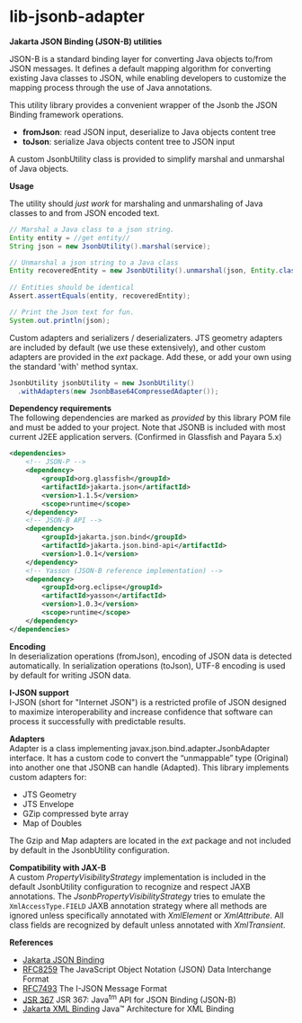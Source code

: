 # lib-jsonb-adapter

**Jakarta JSON Binding (JSON-B) utilities**

JSON-B is a standard binding layer for converting Java objects to/from JSON messages. It defines a default mapping algorithm for converting existing Java classes to JSON, while enabling developers to customize the mapping process through the use of Java annotations.

This utility library provides a convenient wrapper of the Jsonb the JSON Binding framework operations.

   * **fromJson**: read JSON input, deserialize to Java objects content tree
   * **toJson**: serialize Java objects content tree to JSON input 

A custom JsonbUtility class is provided to simplify marshal and unmarshal of Java objects.

**Usage**

The utility should _just work_ for marshaling and unmarshaling of Java classes to and from JSON encoded text.

```java
// Marshal a Java class to a json string.
Entity entity = //get entity//
String json = new JsonbUtility().marshal(service);

// Unmarshal a json string to a Java class
Entity recoveredEntity = new JsonbUtility().unmarshal(json, Entity.class);
      
// Entities should be identical
Assert.assertEquals(entity, recoveredEntity);

// Print the Json text for fun.
System.out.println(json);
```

Custom adapters and serializers / deserializaters.
JTS geometry adapters are included by default (we use these extensively), and other custom adapters are provided in the _ext_ package. Add these, or add your own using the standard 'with' method syntax.

```java
JsonbUtility jsonbUtility = new JsonbUtility()
  .withAdapters(new JsonbBase64CompressedAdapter());

```


**Dependency requirements**   
The following dependencies are marked as _provided_ by this library POM file  and must be added to your project. Note that JSONB is included with most current J2EE application servers. (Confirmed in Glassfish and Payara 5.x)

```xml
<dependencies>
    <!-- JSON-P -->
    <dependency>
        <groupId>org.glassfish</groupId>
        <artifactId>jakarta.json</artifactId>
        <version>1.1.5</version>
        <scope>runtime</scope>
    </dependency>
    <!-- JSON-B API -->
    <dependency>
        <groupId>jakarta.json.bind</groupId>
        <artifactId>jakarta.json.bind-api</artifactId>
        <version>1.0.1</version>
    </dependency>
    <!-- Yasson (JSON-B reference implementation) -->
    <dependency>
        <groupId>org.eclipse</groupId>
        <artifactId>yasson</artifactId>
        <version>1.0.3</version>
        <scope>runtime</scope>
    </dependency>
</dependencies>
```


**Encoding**   
In deserialization operations (fromJson), encoding of JSON data is detected automatically. In serialization operations (toJson), UTF-8 encoding is used by default for writing JSON data. 

**I-JSON support**   
I-JSON (short for "Internet JSON") is a restricted profile of JSON designed to maximize
interoperability and increase confidence that software can process it successfully with
predictable results.

**Adapters**   
Adapter is a class implementing javax.json.bind.adapter.JsonbAdapter interface. It has a custom code to convert the “unmappable” type (Original) into another one that JSONB can handle (Adapted). This library implements custom adapters for:

  * JTS Geometry
  * JTS Envelope
  * GZip compressed byte array
  * Map of Doubles

The Gzip and Map adapters are located in the _ext_ package and not included by default in the JsonbUtility configuration.

**Compatibility with JAX-B**   
A custom _PropertyVisibilityStrategy_ implementation is included in the default JsonbUtility configuration to recognize and respect JAXB annotations. The _JsonbPropertyVisibilityStrategy_ tries to emulate the `XmlAccessType.FIELD` JAXB annotation strategy where all methods are ignored unless specifically annotated with _XmlElement_ or _XmlAttribute_. All class fields are recognized by default unless annotated with _XmlTransient_.


**References**

  *  [Jakarta JSON Binding](http://json-b.net/)
  *  [RFC8259](https://tools.ietf.org/html/rfc8259) The JavaScript Object Notation (JSON) Data Interchange Format
  *  [RFC7493](https://tools.ietf.org/html/rfc7493) The I-JSON Message Format
  *  [JSR 367](https://jcp.org/en/jsr/detail?id=367) JSR 367: Java<sup>tm</sup> API for JSON Binding (JSON-B)
  *  [Jakarta XML Binding](https://projects.eclipse.org/projects/ee4j.jaxb-impl) Java™ Architecture for XML Binding
 






